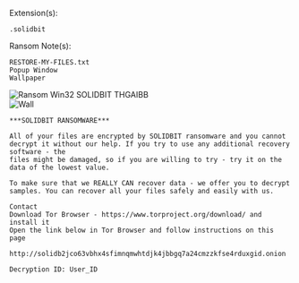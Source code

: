 Extension(s): 
```
.solidbit
```
Ransom Note(s): 
```
RESTORE-MY-FILES.txt
Popup Window
Wallpaper
```
![Ransom Win32 SOLIDBIT THGAIBB](https://github.com/user-attachments/assets/61f03203-1089-4cd9-a542-17fef8b77ad7)  
![Wall](https://github.com/user-attachments/assets/5a141707-e0dc-4f08-b916-184d6699c512)  
```
***SOLIDBIT RANSOMWARE***

Аll оf уоur files аrе еncrуptеd bу SOLIDBIT rаnsоmwаrе and you cannot
decrypt it without our help. If you try to use any additional recovery software - the
files might be damaged, so if you are willing to try - try it on the data of the lowest value.

To make sure that we REALLY CAN recover data - we offer you to decrypt 
samples. You can recover all your files safely and easily with us.

Contact   
Download Tor Browser - https://www.torproject.org/download/ and install it
Open the link below in Tor Browser and follow instructions on this page

http://solidb2jco63vbhx4sfimnqmwhtdjk4jbbgq7a24cmzzkfse4rduxgid.onion

Decryption ID: User_ID
```
